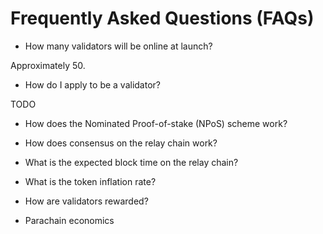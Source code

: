 # Frequently Asked Questions (FAQs)

* How many validators will be online at launch?

Approximately 50.

* How do I apply to be a validator?

TODO

* How does the Nominated Proof-of-stake (NPoS) scheme work?

* How does consensus on the relay chain work?

* What is the expected block time on the relay chain?

* What is the token inflation rate?

* How are validators rewarded?

* Parachain economics
